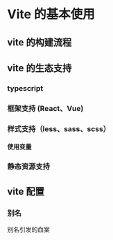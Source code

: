 # Vite 的基本使用

## vite 的构建流程

## vite 的生态支持

### typescript

### 框架支持 (React、Vue)

### 样式支持（less、sass、scss）

#### 使用变量

### 静态资源支持

## vite 配置

### 别名

别名引发的血案
